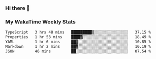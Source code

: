 ### Hi there 👋

<!--
**royschrauwen/royschrauwen** is a ✨ _special_ ✨ repository because its `README.md` (this file) appears on your GitHub profile.

Here are some ideas to get you started:

- 🔭 I’m currently working on ...
- 🌱 I’m currently learning ...
- 👯 I’m looking to collaborate on ...
- 🤔 I’m looking for help with ...
- 💬 Ask me about ...
- 📫 How to reach me: ...
- 😄 Pronouns: ...
- ⚡ Fun fact: ...
-->


### My WakaTime Weekly Stats
<!--START_SECTION:waka-->

```txt
TypeScript   3 hrs 48 mins   █████████▒░░░░░░░░░░░░░░░   37.15 %
Properties   1 hr 53 mins    ████▓░░░░░░░░░░░░░░░░░░░░   18.49 %
YAML         1 hr 6 mins     ██▓░░░░░░░░░░░░░░░░░░░░░░   10.85 %
Markdown     1 hr 2 mins     ██▓░░░░░░░░░░░░░░░░░░░░░░   10.19 %
JSON         46 mins         ██░░░░░░░░░░░░░░░░░░░░░░░   07.54 %
```

<!--END_SECTION:waka-->
